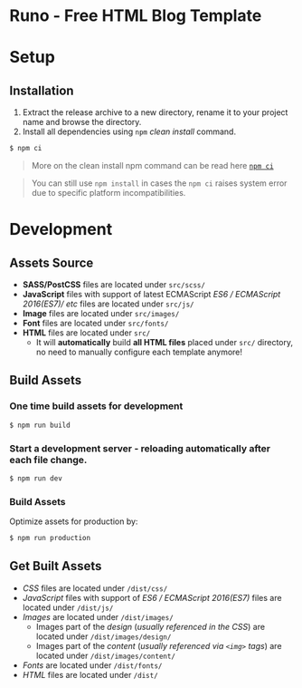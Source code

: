# Runo - Free HTML Blog Template

# Setup

## Installation

1. Extract the release archive to a new directory, rename it to your project name and browse the directory.
2. Install all dependencies using `npm` *clean install* command. 

```sh 
$ npm ci
```

> More on the clean install npm command can be read here [`npm ci`](https://docs.npmjs.com/cli/ci.html)

> You can still use `npm install` in cases the `npm ci` raises system error due to specific platform incompatibilities.

# Development

## Assets Source

* **SASS/PostCSS** files are located under `src/scss/`
* **JavaScript** files with support of latest ECMAScript _ES6 / ECMAScript 2016(ES7)/ etc_ files are located under `src/js/`
* **Image** files are located under `src/images/`
* **Font** files are located under `src/fonts/`
* **HTML** files are located under `src/`
  * It will **automatically** build **all HTML files** placed under `src/` directory, no need to manually configure each template anymore!

## Build Assets

### One time build assets for development

```sh
$ npm run build
```

### Start a development server - reloading automatically after each file change.

```sh
$ npm run dev
```

### Build Assets

Optimize assets for production by:

```sh
$ npm run production
```

## Get Built Assets

* _CSS_ files are located under `/dist/css/`
* _JavaScript_ files with support of _ES6 / ECMAScript 2016(ES7)_ files are located under `/dist/js/`
* _Images_ are located under `/dist/images/`
  * Images part of the _design_ (_usually referenced in the CSS_) are located under `/dist/images/design/`
  * Images part of the _content_ (_usually referenced via `<img>` tags_) are located under `/dist/images/content/`
* _Fonts_ are located under `/dist/fonts/`
* _HTML_ files are located under `/dist/`
